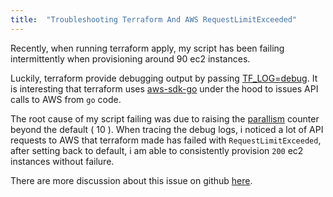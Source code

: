 ```yaml
---
title:  "Troubleshooting Terraform And AWS RequestLimitExceeded"
---
```


Recently, when running terraform apply, my script has been failing intermittently when provisioning around 90 ec2 instances. 

Luckily, terraform provide debugging output by passing [TF_LOG=debug](https://www.terraform.io/docs/internals/debugging.html). It is interesting that terraform uses [aws-sdk-go](https://github.com/aws/aws-sdk-go) under the hood to issues API calls to AWS from `go` code.

The root cause of my script failing was due to raising the [parallism](https://www.terraform.io/docs/commands/apply.html#parallelism-n) counter beyond the default ( 10 ). When tracing the debug logs, i noticed a lot of API requests to AWS that terraform made has failed with `RequestLimitExceeded`, after setting back to default, i am able to consistently provision `200` ec2 instances without failure.

There are more discussion about this issue on github [here](https://github.com/hashicorp/terraform/issues/3579).

